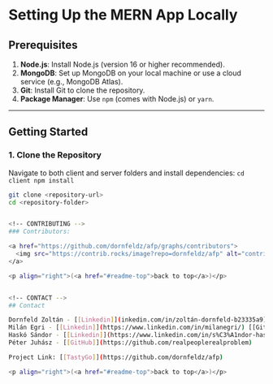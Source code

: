 # Setting Up the MERN App Locally

## Prerequisites
1. **Node.js**: Install Node.js (version 16 or higher recommended).
2. **MongoDB**: Set up MongoDB on your local machine or use a cloud service (e.g., MongoDB Atlas).
3. **Git**: Install Git to clone the repository.
4. **Package Manager**: Use `npm` (comes with Node.js) or `yarn`.

---

## Getting Started

### 1. Clone the Repository
Navigate to both client and server folders and install dependencies:
`
cd client
npm install
`

```bash
git clone <repository-url>
cd <repository-folder>


<!-- CONTRIBUTING -->
### Contributors:

<a href="https://github.com/dornfeldz/afp/graphs/contributors">
  <img src="https://contrib.rocks/image?repo=dornfeldz/afp" alt="contrib.rocks image" />
</a>

<p align="right">(<a href="#readme-top">back to top</a>)</p>


<!-- CONTACT -->
## Contact

Dornfeld Zoltán - [[Linkedin]](inkedin.com/in/zoltán-dornfeld-b23335a9) [[GitHub]](https://github.com/dornfeldz)\
Milán Egri - [[Linkedin]](https://www.linkedin.com/in/milanegri/) [[GitHub]](https://github.com/MilanEgri)\
Haskó Sándor - [[Linkedin]](https://www.linkedin.com/in/s%C3%A1ndor-hask%C3%B3-6b189b25b/) [[GitHub]](https://github.com/SHasko17)\
Péter Juhász - [[GitHub]](https://github.com/realpeoplerealproblem)

Project Link: [[TastyGo]](https://github.com/dornfeldz/afp)

<p align="right">(<a href="#readme-top">back to top</a>)</p>
